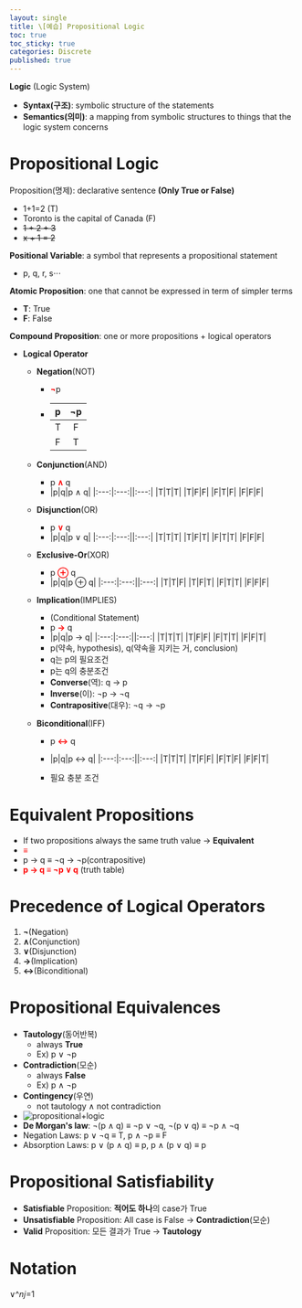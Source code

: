 ```yaml
---
layout: single
title: \[예습] Propositional Logic
toc: true
toc_sticky: true
categories: Discrete
published: true
---
```


**Logic** (Logic System)
* **Syntax(구조)**: symbolic structure of the statements
* **Semantics(의미)**: a mapping from symbolic structures to things that the logic system concerns

# Propositional Logic
Proposition(명제): declarative sentence **(Only True or False)**
-  1+1=2 (T)
-  Toronto is the capital of Canada (F)
-  ~~1 + 2 + 3~~
-  ~~x + 1 = 2~~

**Positional Variable**: a symbol that represents a propositional
statement
- p, q, r, s⋅⋅⋅

**Atomic Proposition**: one that cannot be expressed in term of simpler terms
- **T**: True
- **F**: False

**Compound Proposition**: one or more propositions + logical operators
- **Logical Operator**
  - **Negation**(NOT)
    - <span style="color: red">**¬**</span>p
    - |p|¬p|
      |:---:|:---:|
      |T|F|
      |F|T|
  
  - **Conjunction**(AND)
    - p <span style="color: red">**∧**</span> q
    - |p|q|p ∧ q|
      |:---:|:---:||:---:|
      |T|T|T|
      |T|F|F|
      |F|T|F|
      |F|F|F|
  - **Disjunction**(OR)
    - p <span style="color: red">**∨**</span> q
    - |p|q|p ∨ q|
      |:---:|:---:||:---:|
      |T|T|T|
      |T|F|T|
      |F|T|T|
      |F|F|F|
  - **Exclusive-Or**(XOR)
    - p <span style="color: red">**⊕**</span> q
    - |p|q|p ⊕ q|
      |:---:|:---:||:---:|
      |T|T|F|
      |T|F|T|
      |F|T|T|
      |F|F|F|
  - **Implication**(IMPLIES)
    - (Conditional Statement) 
    - p <span style="color: red">**→**</span> q
    - |p|q|p → q|
      |:---:|:---:||:---:|
      |T|T|T|
      |T|F|F|
      |F|T|T|
      |F|F|T| 
    - p(약속, hypothesis), q(약속을 지키는 거, conclusion)
    - q는 p의 필요조건 
    - p는 q의 충분조건
    - **Converse**(역): q → p
    - **Inverse**(이): ¬p → ¬q
    - **Contrapositive**(대우): ¬q → ¬p
  - **Biconditional**(IFF)
    - p <span style="color: red">**↔**</span> q
    - |p|q|p ↔ q|
      |:---:|:---:||:---:|
      |T|T|T|
      |T|F|F|
      |F|T|F|
      |F|F|T|
    
    - 필요 충분 조건
    
# Equivalent Propositions
* If two propositions always the same truth value -> **Equivalent**
* <span style="color: red">**≡**</span>
* p → q ≡ ¬q → ¬p(contrapositive)
* <span style="color: red">**p → q ≡ ¬p ∨ q**</span> (truth table)

# Precedence of Logical Operators
1. **¬**(Negation)
2. **∧**(Conjunction)
3. **∨**(Disjunction)
4. **→**(Implication)
5. **↔**(Biconditional)

# Propositional Equivalences
* **Tautology**(동어반복)
  * always **True**
  * Ex) p ∨ ¬p
* **Contradiction**(모순)
  * always **False**
  * Ex) p ∧ ¬p
* **Contingency**(우연)
  * not tautology ∧ not contradiction
* ![propositional+logic](https://user-images.githubusercontent.com/63464299/183473997-f5504f2a-f873-4377-bd89-c77699ad6086.jpg)
* **De Morgan's law**: ¬(p ∧ q) ≡ ¬p ∨ ¬q, ¬(p ∨ q) ≡ ¬p ∧ ¬q
* Negation Laws: p ∨ ¬q ≡ T, p ∧ ¬p ≡ F
* Absorption Laws: p ∨ (p ∧ q) ≡ p, p ∧ (p ∨ q) ≡ p
 
 
# Propositional Satisfiability
* **Satisfiable** Proposition: **적어도 하나**의 case가 True
* **Unsatisfiable** Proposition: All case is False -> **Contradiction**(모순)
* **Valid** Proposition: 모든 결과가 True -> **Tautology**
  
# Notation
∨^𝑛𝑗=1

